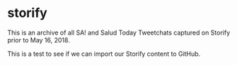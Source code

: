 # storify
This is an archive of all SA! and Salud Today Tweetchats captured on Storify prior to May 16, 2018.

This is a test to see if we can import our Storify content to GitHub.
